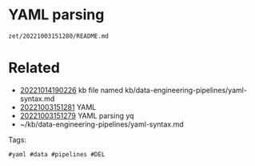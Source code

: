# YAML parsing

` zet/20221003151280/README.md `

# Related

- [20221014190226](/zet/20221014190226/README.md) kb file named kb/data-engineering-pipelines/yaml-syntax.md
- [20221003151281](/zet/20221003151281/README.md) YAML
- [20221003151279](/zet/20221003151279/README.md) YAML parsing yq
- ~/kb/data-engineering-pipelines/yaml-syntax.md

Tags:

    #yaml #data #pipelines #DEL
